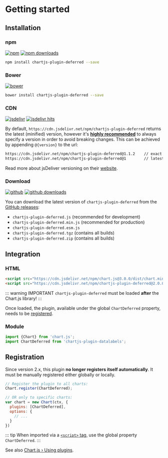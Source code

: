 # Getting started

## Installation

### npm

[![npm](https://img.shields.io/npm/v/chartjs-plugin-deferred.svg?style=flat-square&maxAge=600)](https://npmjs.com/package/chartjs-plugin-deferred) [![npm downloads](https://img.shields.io/npm/dm/chartjs-plugin-deferred.svg?style=flat-square&maxAge=600)](https://npmjs.com/package/chartjs-plugin-deferred)

```sh
npm install chartjs-plugin-deferred --save
```

### Bower

[![bower](https://img.shields.io/bower/v/chartjs-plugin-deferred.svg?style=flat-square&maxAge=600)](https://libraries.io/bower/chartjs-plugin-deferred)

```sh
bower install chartjs-plugin-deferred --save
```

### CDN

[![jsdelivr](https://img.shields.io/npm/v/chartjs-plugin-deferred.svg?label=jsdelivr&style=flat-square&maxAge=600)](https://cdn.jsdelivr.net/npm/chartjs-plugin-deferred@latest/dist/) [![jsdelivr hits](https://data.jsdelivr.com/v1/package/npm/chartjs-plugin-deferred/badge)](https://www.jsdelivr.com/package/npm/chartjs-plugin-deferred)

By default, `https://cdn.jsdelivr.net/npm/chartjs-plugin-deferred` returns the latest (minified) version, however it's [**highly recommended**](https://www.jsdelivr.com/features) to always specify a version in order to avoid breaking changes. This can be achieved by appending `@{version}` to the url:

```sh
https://cdn.jsdelivr.net/npm/chartjs-plugin-deferred@1.1.2    // exact version
https://cdn.jsdelivr.net/npm/chartjs-plugin-deferred@1        // latest 1.x.x
```

Read more about jsDeliver versioning on their [website](https://www.jsdelivr.com/).

### Download

[![github](https://img.shields.io/github/release/chartjs/chartjs-plugin-deferred.svg?style=flat-square&maxAge=600)](https://github.com/chartjs/chartjs-plugin-deferred/releases/latest) [![github downloads](https://img.shields.io/github/downloads/chartjs/chartjs-plugin-deferred/total.svg?style=flat-square&maxAge=600)](https://somsubhra.github.io/github-release-stats/?username=chartjs&repository=chartjs-plugin-deferred)

You can download the latest version of `chartjs-plugin-deferred` from the [GitHub releases](https://github.com/chartjs/chartjs-plugin-deferred/releases/latest):

- `chartjs-plugin-deferred.js` (recommended for development)
- `chartjs-plugin-deferred.min.js` (recommended for production)
- `chartjs-plugin-deferred.esm.js`
- `chartjs-plugin-deferred.tgz` (contains all builds)
- `chartjs-plugin-deferred.zip` (contains all builds)

## Integration

### HTML

```html
<script src="https://cdn.jsdelivr.net/npm/chart.js@3.0.0/dist/chart.min.js"></script>
<script src="https://cdn.jsdelivr.net/npm/chartjs-plugin-deferred@2.0.0/dist/chartjs-plugin-deferred.min.js">
```

::: warning IMPORTANT
`chartjs-plugin-deferred` must be loaded **after** the Chart.js library!
:::

Once loaded, the plugin, available under the global `ChartDeferred` property, needs to be [registered](#registration).

### Module

```javascript
import {Chart} from 'chart.js';
import ChartDeferred from 'chartjs-plugin-datalabels';
```

## Registration

Since version 2.x, this plugin **no longer registers itself automatically**. It must be manually registered either globally or locally.

```javascript
// Register the plugin to all charts:
Chart.register(ChartDeferred);
```

```javascript
// OR only to specific charts:
var chart = new Chart(ctx, {
  plugins: [ChartDeferred],
  options: {
    // ...
  }
})
```

::: tip
When imported via a [`<script>` tag](#html), use the global property `ChartDeferred`.
:::

See also [Chart.js &rsaquo; Using plugins](https://www.chartjs.org/docs/latest/developers/plugins.html).

